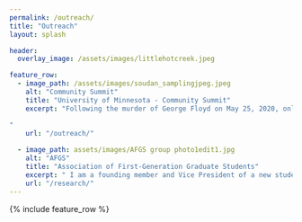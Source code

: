 ```yaml
---
permalink: /outreach/
title: "Outreach"
layout: splash

header:
  overlay_image: /assets/images/littlehotcreek.jpeg

feature_row:
  - image_path: /assets/images/soudan_samplingjpeg.jpeg
    alt: "Community Summit"
    title: "University of Minnesota - Community Summit"
    excerpt: "Following the murder of George Floyd on May 25, 2020, only 6 km from the University of Minnesota Campus, students in the Department of Earth and Environmental Science felt that the university mission to engage and serve was not being accomplished due to a lack of connection with local communities. In response, graduate students and staff from the department organized a one-day workshop between UMN researchers and scientists and communities from across the Twin Cities. Our goal is to initiate and support meaningful relationships between these groups, and build awareness, understanding, and capacity for community-centered research and engagement in the Twin Cities. From these relationships we hope to foster earth science research and curriculum that supports the community’s priorities. After attending the 2021 event, I have become a member of the organizing team and worked with a planning committee of UMN and community partners to plan the second iteration of the event that we held in 2023.

"
    url: "/outreach/"
    
  - image_path: assets/images/AFGS group photo1edit1.jpg
    alt: "AFGS"
    title: "Association of First-Generation Graduate Students"
    excerpt: " I am a founding member and Vice President of a new student organization at the University of Minnesota that aims to provide a community for graduate students who identify as first-generation college students. Through social events and educational programming, we foster connections between first-gen scholars of different disciplines to celebrate and support these students." 
    url: "/research/"
---
```



{% include feature_row %}
